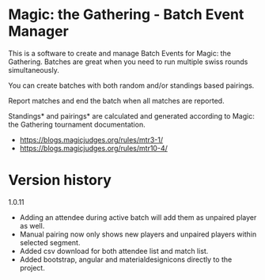 # Magic: the Gathering - Batch Event Manager

This is a software to create and manage Batch Events for Magic: the Gathering.
Batches are great when you need to run multiple swiss rounds simultaneously.

You can create batches with both random and/or standings based pairings.

Report matches and end the batch when all matches are reported.

Standings* and pairings* are calculated and generated according to 
Magic: the Gathering tournament documentation.


* https://blogs.magicjudges.org/rules/mtr3-1/
* https://blogs.magicjudges.org/rules/mtr10-4/



# Version history

1.0.11
- Adding an attendee during active batch will add them as unpaired player as well.
- Manual pairing now only shows new players and unpaired players within selected segment.
- Added csv download for both attendee list and match list.
- Added bootstrap, angular and materialdesignicons directly to the project.
